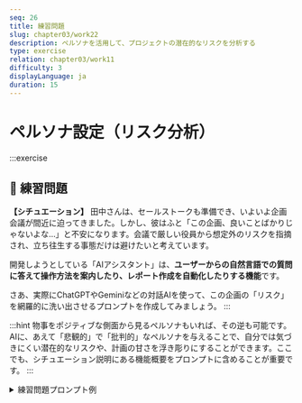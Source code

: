 ```yaml
---
seq: 26
title: 練習問題
slug: chapter03/work22
description: ペルソナを活用して、プロジェクトの潜在的なリスクを分析する
type: exercise
relation: chapter03/work11
difficulty: 3
displayLanguage: ja
duration: 15
---
```


# ペルソナ設定（リスク分析）

:::exercise
## 📝 練習問題
**【シチュエーション】**
田中さんは、セールストークも準備でき、いよいよ企画会議が間近に迫ってきました。しかし、彼はふと「この企画、良いことばかりじゃないよな…」と不安になります。会議で厳しい役員から想定外のリスクを指摘され、立ち往生する事態だけは避けたいと考えています。

開発しようとしている「AIアシスタント」は、**ユーザーからの自然言語での質問に答えて操作方法を案内したり、レポート作成を自動化したりする機能**です。

さあ、実際にChatGPTやGeminiなどの対話AIを使って、この企画の「リスク」を網羅的に洗い出させるプロンプトを作成してみましょう。
:::

:::hint
物事をポジティブな側面から見るペルソナもいれば、その逆も可能です。AIに、あえて「悲観的」で「批判的」なペルソナを与えることで、自分では気づきにくい潜在的なリスクや、計画の甘さを浮き彫りにすることができます。ここでも、シチュエーション説明にある機能概要をプロンプトに含めることが重要です。
:::

<details>
<summary>練習問題プロンプト例</summary>
```
あなたは、常に最悪の事態を想定する、非常に優秀で悲観的なリスク管理の専門家です。
現在、我々が企画している新機能「AIアシスタント」について、考えられるビジネス上のリスクを、厳しい視点から3つ指摘してください。

# 新機能「AIアシスタント」の概要
- ユーザーが自然言語で質問すると、アプリケーションの操作方法や最適な機能などを対話形式で教えてくれる。
- 複雑なレポート作成なども、AIに指示するだけで自動で実行してくれる。
```

### AI回答出力例
（AIによる回答のイメージ）
```
お話、拝聴いたしました。この「AIアシスタント」機能は、表面的には非常に魅力的で夢のある企画に見えます。しかし、私の仕事は最悪の事態を想定することです。その視点から、この新機能がビジネスに与えうる、最も深刻なリスクを3点指摘させていただきます。

1. 信頼性崩壊によるブランド毀損リスク
ユーザーの質問に対し、AIアシスタントが誤った回答や不正確な操作方法を提示する可能性は常に存在します。特に、内部データに基づいて「最適な機能」を提案する際や、複雑なレポートを自動生成する際に、AIが**幻覚（ハルシネーション）**を起こしたり、学習データの偏りから不適切な結果を出力したりするリスクは無視できません。

もし、AIの誤った指示通りにユーザーが操作してデータが破損したり、致命的なミスを犯したりした場合、その責任は誰が負うのでしょうか。結果として、「このAIは信用できない」という不信感が、機能単体の問題を超えて、SaaSプロダクト全体の信頼性崩壊へとつながります。一度失ったブランドイメージを取り戻すには、膨大な時間とコストがかかります。

2. 運用コストの肥大化と収益性の破綻リスク
AIアシスタントは、単に開発して終わりではありません。裏側で稼働させるためのLLM（大規模言語モデル）のAPI利用料は、ユーザーの利用量に比例して青天井に増大します。また、サービス開始後も、誤った回答を修正するためのファインチューニング、新たなユースケースに対応するためのモデル更新、ユーザーからの問い合わせ対応など、想像以上の運用コストが発生します。

さらに、この機能を無料で提供した場合、ユーザーの利用が増えるほど赤字が膨らむという最悪の構造に陥ります。仮に有料にしても、コストを回収できるほどの課金モデルを構築できなければ、単なるコストセンターとなり、事業全体の収益性を圧迫しかねません。

3. ユーザーの思考停止とプロダクト価値の低下リスク
AIアシスタントは便利さを提供しますが、その一方で、ユーザーは思考停止に陥る危険性を孕んでいます。「AIに聞けば何でも解決する」という安易な依存が生まれると、ユーザー自身がプロダクトの機能や本質的な価値を深く理解しようとしなくなります。

本来、アプリケーションの奥深さを知ることで生まれるはずの新たな活用方法や、より高度な操作への探求心が失われれば、それは長期的なプロダクトの成長阻害要因となります。単なる「便利機能」で終わってしまい、ユーザーが他のプロダクトに簡単に乗り換えてしまう可能性が高まるのです。これは、プロダクトのロイヤリティを自ら低下させるという、皮肉な結果を招きかねません。
```
</details>

